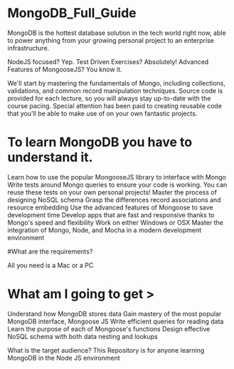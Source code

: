# MongoDB_Full_Guide

MongoDB is the hottest database solution in the tech world right now, able to power anything from your growing personal project to an enterprise infrastructure.

NodeJS focused?  Yep.  Test Driven Exercises?  Absolutely!  Advanced Features of MongooseJS?  You know it.

We'll start by mastering the fundamentals of Mongo, including collections, validations, and common record manipulation techniques. Source code is provided for each lecture, so you will always stay up-to-date with the course pacing.  Special attention has been paid to creating reusable code that you'll be able to make use of on your own fantastic projects.

# To learn MongoDB you have to understand it.

Learn how to use the popular MongooseJS library to interface with Mongo
Write tests around Mongo queries to ensure your code is working. You can reuse these tests on your own personal projects!
Master the process of designing NoSQL schema
Grasp the differences record associations and resource embedding
Use the advanced features of Mongoose to save development time
Develop apps that are fast and responsive thanks to Mongo's speed and flexibility
Work on either Windows or OSX
Master the integration of Mongo, Node, and Mocha in a modern development environment

#What are the requirements?

All you need is a Mac or a PC

# What am I going to get >

Understand how MongoDB stores data
Gain mastery of the most popular MongoDB interface, Mongoose JS
Write efficient queries for reading data
Learn the purpose of each of Mongoose's functions
Design effective NoSQL schema with both data nesting and lookups

What is the target audience?
This Repository is for anyone learning MongoDB in the Node JS environment
